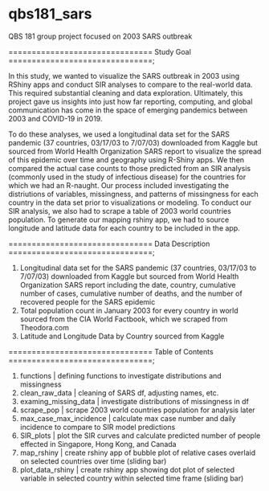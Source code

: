 # qbs181_sars
QBS 181 group project focused on 2003 SARS outbreak

=============================== Study Goal ===============================;

In this study, we wanted to visualize the SARS outbreak in 2003 using RShiny apps and conduct SIR analyses to compare to the real-world data. This required substantial cleaning and data exploration. Ultimately, this project gave us insights into just how far reporting, computing, and global communication has come in the space of emerging pandemics between 2003 and COVID-19 in 2019. 

To do these analyses, we used a longitudinal data set for the SARS pandemic (37 countries, 03/17/03 to 7/07/03) downloaded from Kaggle but sourced from World Health Organization SARS report to visualize the spread of this epidemic over time and geography using R-Shiny apps. We then compared the actual case counts to those predicted from an SIR analysis (commonly used in the study of infectious disease) for the countries for which we had an R-naught. Our process included investigating the distriutions of variables, missingness, and patterns of missingness for each country in the data set prior to visualizations or modeling. To conduct our SIR analysis, we also had to scrape a table of 2003 world countries population. To generate our mapping rshiny app, we had to source longitude and latitude data for each country to be included in the app.

=============================== Data Description ===============================;
1. Longitudinal data set for the SARS pandemic (37 countries, 03/17/03 to 7/07/03) downloaded from Kaggle but sourced from World Health Organization SARS report
including the date, country, cumulative number of cases, cumulative number of deaths, and the number of recovered people for the SARS epidemic
2. Total population count in January 2003 for every country in world sourced from the CIA World Factbook, which we scraped from Theodora.com
3. Latitude and Longitude Data by Country sourced from Kaggle

=============================== Table of Contents ===============================;
1. functions              | defining functions to investigate distributions and missingness
2. clean_raw_data         | cleaning of SARS df, adjusting names, etc.
3. examing_missing_data   | investigate distributions of missingness in df
4. scrape_pop             | scrape 2003 world countries population for analysis later
5. max_case_max_incidence | calculate max case number and daily incidence to compare to SIR model predictions
6. SIR_plots              | plot the SIR curves and calculate predicted number of people effected in Singapore, Hong Kong, and Canada
7. map_rshiny             | create rshiny app of bubble plot of relative cases overlaid on selected countries over time (sliding bar)
8. plot_data_rshiny       | create rshiny app showing dot plot of selected variable in selected country within selected time frame (sliding bar) 

